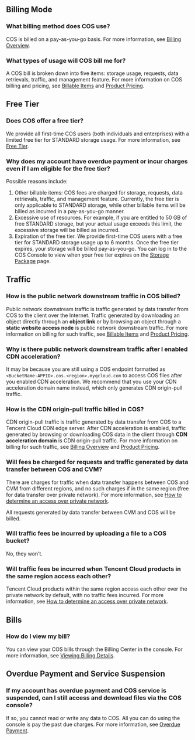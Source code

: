 ## Billing Mode

### What billing method does COS use?

COS is billed on a pay-as-you-go basis. For more information, see [Billing Overview](https://intl.cloud.tencent.com/document/product/436/16871).


### What types of usage will COS bill me for?

A COS bill is broken down into five items: storage usage, requests, data retrievals, traffic, and management feature. For more information on COS billing and pricing, see [Billable Items](https://intl.cloud.tencent.com/document/product/436/33776) and [Product Pricing](https://intl.cloud.tencent.com/document/product/436/6239). 


## Free Tier

### Does COS offer a free tier?

We provide all first-time COS users (both individuals and enterprises) with a limited free tier for STANDARD storage usage. For more information, see [Free Tier](https://intl.cloud.tencent.com/document/product/436/6240).

### Why does my account have overdue payment or incur charges even if I am eligible for the free tier?

Possible reasons include:

1. Other billable items: COS fees are charged for storage, requests, data retrievals, traffic, and management feature. Currently, the free tier is only applicable to STANDARD storage, while other billable items will be billed as incurred in a pay-as-you-go manner.
2. Excessive use of resources. For example, if you are entitled to 50 GB of free STANDARD storage, but your actual usage exceeds this limit, the excessive storage will be billed as incurred.
3. Expiration of the free tier. We provide first-time COS users with a free tier for STANDARD storage usage up to 6 months. Once the free tier expires, your storage will be billed pay-as-you-go. You can log in to the COS Console to view when your free tier expires on the [Storage Package](https://console.cloud.tencent.com/cos5/package) page.


## Traffic

### How is the public network downstream traffic in COS billed?

Public network downstream traffic is traffic generated by data transfer from COS to the client over the Internet. Traffic generated by downloading an object directly through an **object link** or by browsing an object through a **static website access node** is public network downstream traffic. For more information on billing for such traffic, see [Billable Items](https://intl.cloud.tencent.com/document/product/436/33776) and [Product Pricing](https://intl.cloud.tencent.com/document/product/436/6239).

### Why is there public network downstream traffic after I enabled CDN acceleration?

It may be because you are still using a COS endpoint formatted as `<BucketName-APPID>.cos.<region>.myqcloud.com` to access COS files after you enabled CDN acceleration. We recommend that you use your CDN acceleration domain name instead, which only generates CDN origin-pull traffic.

### How is the CDN origin-pull traffic billed in COS?

CDN origin-pull traffic is traffic generated by data transfer from COS to a Tencent Cloud CDN edge server. After CDN acceleration is enabled, traffic generated by browsing or downloading COS data in the client through **CDN acceleration domain** is CDN origin-pull traffic. For more information on billing for such traffic, see [Billing Overview](https://intl.cloud.tencent.com/document/product/436/16871) and [Product Pricing](https://intl.cloud.tencent.com/document/product/436/6239).


### Will fees be charged for requests and traffic generated by data transfer between COS and CVM?

There are charges for traffic when data transfer happens between COS and CVM from different regions, and no such charges if in the same region (free for data transfer over private network). For more information, see [How to determine an access over private network](https://intl.cloud.tencent.com/document/product/436/30613).

All requests generated by data transfer between CVM and COS will be billed.


### Will traffic fees be incurred by uploading a file to a COS bucket?

No, they won’t.


### Will traffic fees be incurred when Tencent Cloud products in the same region access each other?

Tencent Cloud products within the same region access each other over the private network by default, with no traffic fees incurred. For more information, see [How to determine an access over private network](https://intl.cloud.tencent.com/document/product/436/30613).

## Bills

### How do I view my bill?

You can view your COS bills through the Billing Center in the console. For more information, see [Viewing Billing Details](https://intl.cloud.tencent.com/document/product/436/31631).

## Overdue Payment and Service Suspension


### If my account has overdue payment and COS service is suspended, can I still access and download files via the COS console?

If so, you cannot read or write any data to COS. All you can do using the console is pay the past due charges. For more information, see [Overdue Payment](https://intl.cloud.tencent.com/document/product/436/10044).
